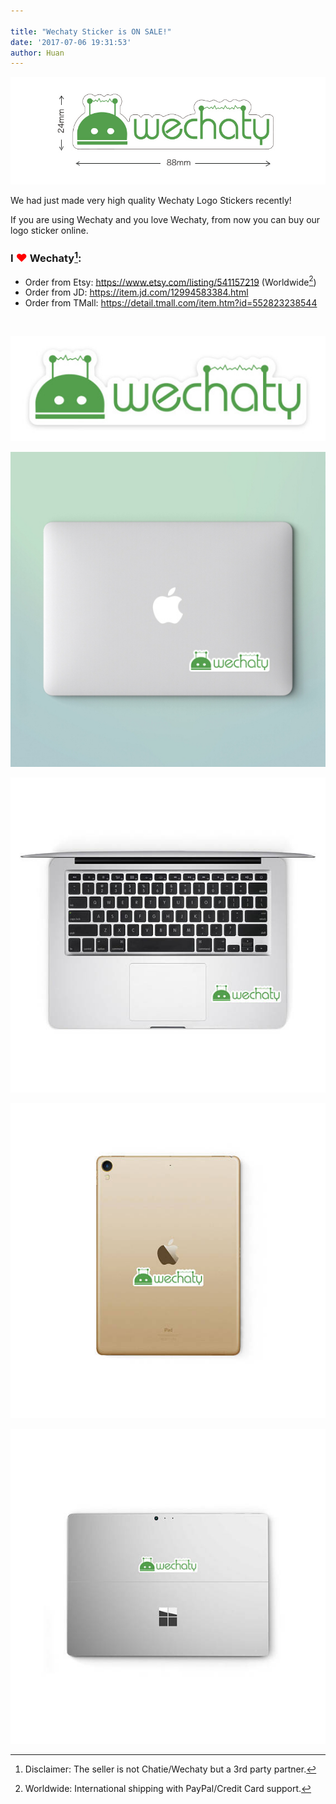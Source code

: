 ```yaml
---

title: "Wechaty Sticker is ON SALE!"
date: '2017-07-06 19:31:53'
author: Huan
---
```


[![Wechaty Sticker][wechaty-sticker-size]](https://item.jd.com/12994583384.html)

We had just made very high quality Wechaty Logo Stickers recently!

If you are using Wechaty and you love Wechaty, from now you can buy our logo sticker online.

### I <font color="red" size="+1">❤</font> Wechaty[^1]:

* Order from Etsy: <https://www.etsy.com/listing/541157219> (Worldwide[^2])
* Order from JD: <https://item.jd.com/12994583384.html>
* Order from TMall: <https://detail.tmall.com/item.htm?id=552823238544>

<br />

<!--more-->

[![Wechaty Sticker][wechaty-sticker]](https://item.jd.com/12994583384.html)

[![Wechaty Sticker on Mac][wechaty-sticker-mac]](https://item.jd.com/12994583384.html)

[![Wechaty Sticker on Mac Inside][wechaty-sticker-mac-inside]](https://item.jd.com/12994583384.html)

[![Wechaty Sticker on iPad][wechaty-sticker-ipad]](https://www.etsy.com/listing/541157219/wechaty-stickers-freedom-decal-3m-robot)

[![Wechaty Sticker on windows][wechaty-sticker-windows]](https://www.etsy.com/listing/541157219/wechaty-stickers-freedom-decal-3m-robot)

[^1]: Disclaimer: The seller is not Chatie/Wechaty but a 3rd party partner.
[^2]: Worldwide: International shipping with PayPal/Credit Card support.

[wechaty-sticker]: /assets/2017/wechaty-sticker.jpg
[wechaty-sticker-mac]: /assets/2017/wechaty-sticker-mac.jpg
[wechaty-sticker-size]: /assets/2017/wechaty-sticker-size.jpg
[wechaty-sticker-mac-inside]: /assets/2017/wechaty-sticker-mac-inside.jpg
[wechaty-sticker-ipad]: /assets/2017/wechaty-sticker-ipad.jpg
[wechaty-sticker-windows]: /assets/2017/wechaty-sticker-windows.jpg

